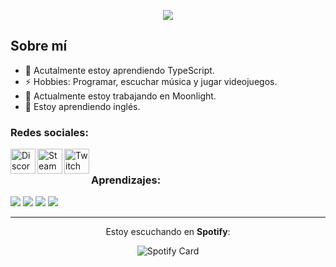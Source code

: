 <p align="center">
<img src="https://readme-typing-svg.herokuapp.com/?font=Iosevka&size=16&color=92ef81&center=true&width=410&height=45&lines=Hola+bro,+bienvenido+a+mi+perfil+:)">
</p>

## Sobre mí
- 🌱 Acutalmente estoy aprendiendo TypeScript.
- ⚡ Hobbies: Programar, escuchar música y jugar videojuegos.
- 🔭 Actualmente estoy trabajando en Moonlight.
- 💬 Estoy aprendiendo inglés.

### Redes sociales:
<a href="https://discord.com/users/617173543582433280" target="_blank"><img alt="Discord" src="https://imgur.com/cbV5cVt.png" width="40px" align="left"></a>
<a href="https://steamcommunity.com/profiles/76561199192771221" target="_blank"><img alt="Steam" src="https://imgur.com/4pYw8ov.png" width="40px" align="left"></a>
<a href="https://twitch.tv/ushawnn" target="_blank"><img alt="Twitch" src="https://imgur.com/TU0zvhd.png" width="40px" align="left"></a>

<br />

### Aprendizajes:
<p align="left">
<img src="https://img.shields.io/badge/Node.JS-black?style=for-the-badge&logo=node.js" />
<img src="https://img.shields.io/badge/-HTML5-black?style=for-the-badge&logo=HTML5" />
<img src="https://img.shields.io/badge/CSS-black?style=for-the-badge&logo=css3&logoColor=#1572B6" />
<img src="https://img.shields.io/badge/Javascript-black?style=for-the-badge&logo=javascript" />
</p>

<hr />

<p align="center">Estoy escuchando en <strong>Spotify</strong>:</p>
<p align="center">
<img src="https://spotify-github-profile.vercel.app/api/view?uid=enbi4j0uw51i28pgt8zgs3tcc&cover_image=true&theme=natemoo-re&bar_color=53b14f&bar_color_cover=false" alt="Spotify Card" />
</p>
<!--
**ShawnTTS/ShawnTTS** is a ✨ _special_ ✨ repository because its `README.md` (this file) appears on your GitHub profile.

Here are some ideas to get you started:

- 🔭 I’m currently working on ...
- 🌱 I’m currently learning ...
- 👯 I’m looking to collaborate on ...
- 🤔 I’m looking for help with ...
- 💬 Ask me about ...
- 📫 How to reach me: ...
- 😄 Pronouns: ...
- ⚡ Fun fact: ...
-->
